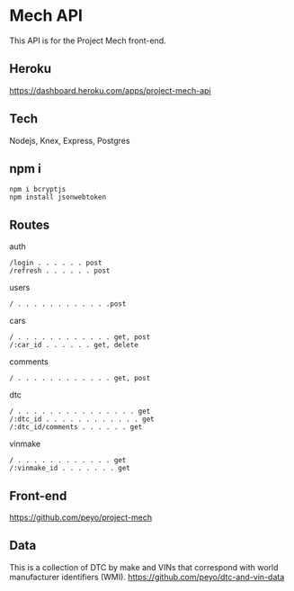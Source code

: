 # Mech API
This API is for the Project Mech front-end.

## Heroku
https://dashboard.heroku.com/apps/project-mech-api

## Tech
Nodejs, Knex, Express, Postgres

## npm i
```
npm i bcryptjs
npm install jsonwebtoken
```

## Routes
auth
```
/login . . . . . . post
/refresh . . . . . . post
```

users
```
/ . . . . . . . . . . . .post
```

cars
```
/ . . . . . . . . . . . . get, post
/:car_id . . . . . . get, delete
```

comments
```
/ . . . . . . . . . . . . get, post
```

dtc
```
/ . . . . . . . . . . . . . . . get
/:dtc_id . . . . . . . . . . . . get
/:dtc_id/comments . . . . . . get
```

vinmake
```
/ . . . . . . . . . . . . get
/:vinmake_id . . . . . . . get
```

## Front-end
https://github.com/peyo/project-mech

## Data
This is a collection of DTC by make and VINs that correspond with world manufacturer identifiers (WMI).
https://github.com/peyo/dtc-and-vin-data
